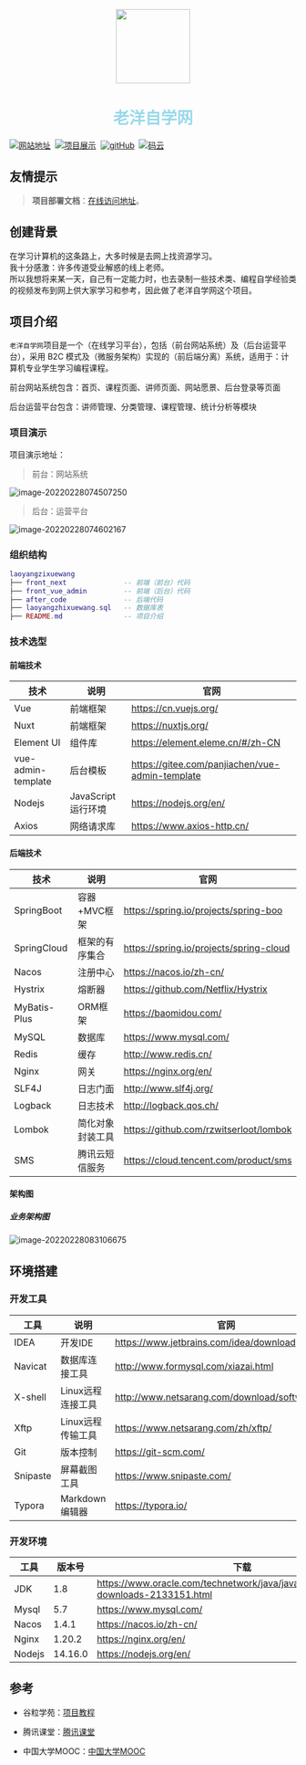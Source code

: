 <p align="center">
    <img width="130" src="https://gitee.com/sheep-are-flying-in-the-sky/my-picture/raw/master/picture9/111.jpg">
</p>
<h1 align="center" style="color:#99d9ea">老洋自学网</h1>
<p>
  <a href="https://www.yangzaikongzhongfei.com/"><img src="https://img.shields.io/badge/%E8%80%81%E6%B4%8B%E8%87%AA%E5%AD%A6%E7%BD%91-%E4%B8%AA%E4%BA%BA%E7%AB%99%E7%82%B9-brightgreen" alt="网站地址"></a>&nbsp;
  <a href="https://www.bilibili.com/video/BV1Yv411E7Gf"><img src="https://img.shields.io/badge/%E8%80%81%E6%B4%8B%E8%87%AA%E5%AD%A6%E7%BD%91-%E9%A1%B9%E7%9B%AE%E5%B1%95%E7%A4%BA-brightgreen" alt="项目展示"></a>&nbsp;
    <a href="https://github.com/2560055298/laoyangzhixuewang"><img src="https://img.shields.io/badge/gitHub-%E9%A1%B9%E7%9B%AE%E5%9C%B0%E5%9D%80-red" alt="gitHub"></a>&nbsp;
  <a href="https://gitee.com/sheep-are-flying-in-the-sky/laoyangzhixuewang"><img src="https://img.shields.io/badge/%E7%A0%81%E4%BA%91-%E9%A1%B9%E7%9B%AE%E5%9C%B0%E5%9D%80-orange" alt="码云"></a>
</p>





## 友情提示

> **项目部署文档**：[在线访问地址](https://2560055298.github.io/laoyangzixuewangDeploy)。



## 创建背景

在学习计算机的这条路上，大多时候是去网上找资源学习。<br/>
我十分感激：许多传道受业解惑的线上老师。<br/>
所以我想将来某一天，自己有一定能力时，也去录制一些技术类、编程自学经验类的视频发布到网上供大家学习和参考，因此做了老洋自学网这个项目。<br/>






## 项目介绍

`老洋自学网`项目是一个（在线学习平台），包括（前台网站系统）及（后台运营平台），采用 B2C 模式及（微服务架构）实现的（前后端分离）系统，适用于：计算机专业学生学习编程课程。<br/>

前台网站系统包含：首页、课程页面、讲师页面、网站愿景、后台登录等页面<br/>

后台运营平台包含：讲师管理、分类管理、课程管理、统计分析等模块 <br/>



### 项目演示

项目演示地址： 

> 前台：网站系统

![image-20220228074507250](https://gitee.com/sheep-are-flying-in-the-sky/my-picture/raw/master/pic15/image-20220228074507250.png)





> 后台：运营平台

![image-20220228074602167](https://gitee.com/sheep-are-flying-in-the-sky/my-picture/raw/master/pic15/image-20220228074602167.png)





### 组织结构

``` lua
laoyangzixuewang
├── front_next      		-- 前端（前台）代码
├── front_vue_admin		    -- 前端（后台）代码
├── after_code      		-- 后端代码
├── laoyangzhixuewang.sql   -- 数据库表
├── README.md				-- 项目介绍
```



### 技术选型


#### 前端技术

| 技术                | 说明            | 官网                                                 |
| ----------------------------- | --------------- | ---------------|
| Vue                | 前端框架         | https://cn.vuejs.org/        |
| Nuxt               | 前端框架         | https://nuxtjs.org/            |
| Element UI | 组件库     | https://element.eleme.cn/#/zh-CN |
| vue-admin-template | 后台模板 | https://gitee.com/panjiachen/vue-admin-template |
| Nodejs | JavaScript 运行环境 | https://nodejs.org/en/ |
| Axios     | 网络请求库          | https://www.axios-http.cn/                      |






#### 后端技术

| 技术         | 说明             | 官网                                    |
| ------------ | ---------------- | --------------------------------------- |
| SpringBoot   | 容器+MVC框架     | https://spring.io/projects/spring-boo   |
| SpringCloud  | 框架的有序集合   | https://spring.io/projects/spring-cloud |
| Nacos        | 注册中心         | https://nacos.io/zh-cn/                 |
| Hystrix      | 熔断器           | https://github.com/Netflix/Hystrix      |
| MyBatis-Plus | ORM框架          | https://baomidou.com/                   |
| MySQL        | 数据库           | https://www.mysql.com/                  |
| Redis        | 缓存             | http://www.redis.cn/                    |
| Nginx        | 网关             | https://nginx.org/en/                   |
| SLF4J        | 日志门面         | http://www.slf4j.org/                   |
| Logback      | 日志技术         | http://logback.qos.ch/                  |
| Lombok       | 简化对象封装工具 | https://github.com/rzwitserloot/lombok  |
| SMS          | 腾讯云短信服务   | https://cloud.tencent.com/product/sms   |



#### 架构图

##### 业务架构图

![image-20220228083106675](https://gitee.com/sheep-are-flying-in-the-sky/my-picture/raw/master/pic15/image-20220228083106675.png)



## 环境搭建

### 开发工具

| 工具          | 说明                | 官网                                            |
| ------------- | ------------------- | ----------------------------------------------- |
| IDEA          | 开发IDE             | https://www.jetbrains.com/idea/download         |
| Navicat   | 数据库连接工具    | http://www.formysql.com/xiazai.html             |
| X-shell       | Linux远程连接工具   | http://www.netsarang.com/download/software.html |
| Xftp | Linux远程传输工具 | https://www.netsarang.com/zh/xftp/ |
| Git   | 版本控制  | https://git-scm.com/  |
| Snipaste  | 屏幕截图工具      | https://www.snipaste.com/                       |
| Typora | Markdown编辑器 | https://typora.io/ |



### 开发环境

| 工具   | 版本号  | 下载                                                         |
| ------ | ------- | ------------------------------------------------------------ |
| JDK    | 1.8     | https://www.oracle.com/technetwork/java/javase/downloads/jdk8-downloads-2133151.html |
| Mysql  | 5.7     | https://www.mysql.com/                                       |
| Nacos  | 1.4.1   | https://nacos.io/zh-cn/                                      |
| Nginx  | 1.20.2  | https://nginx.org/en/                                        |
| Nodejs | 14.16.0 | https://nodejs.org/en/                                       |



## 参考

- 谷粒学苑：[项目教程](https://www.bilibili.com/video/BV1dQ4y1A75e)

- 腾讯课堂：[腾讯课堂](https://ke.qq.com/)

- 中国大学MOOC：[中国大学MOOC](https://www.icourse163.org/)